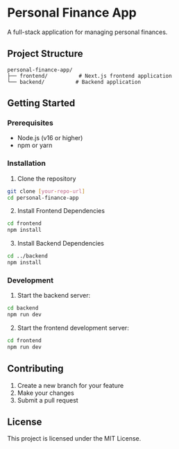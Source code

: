 # Personal Finance App

A full-stack application for managing personal finances.

## Project Structure

```
personal-finance-app/
├── frontend/          # Next.js frontend application
└── backend/          # Backend application
```

## Getting Started

### Prerequisites

- Node.js (v16 or higher)
- npm or yarn

### Installation

1. Clone the repository
```bash
git clone [your-repo-url]
cd personal-finance-app
```

2. Install Frontend Dependencies
```bash
cd frontend
npm install
```

3. Install Backend Dependencies
```bash
cd ../backend
npm install
```

### Development

1. Start the backend server:
```bash
cd backend
npm run dev
```

2. Start the frontend development server:
```bash
cd frontend
npm run dev
```

## Contributing

1. Create a new branch for your feature
2. Make your changes
3. Submit a pull request

## License

This project is licensed under the MIT License.
